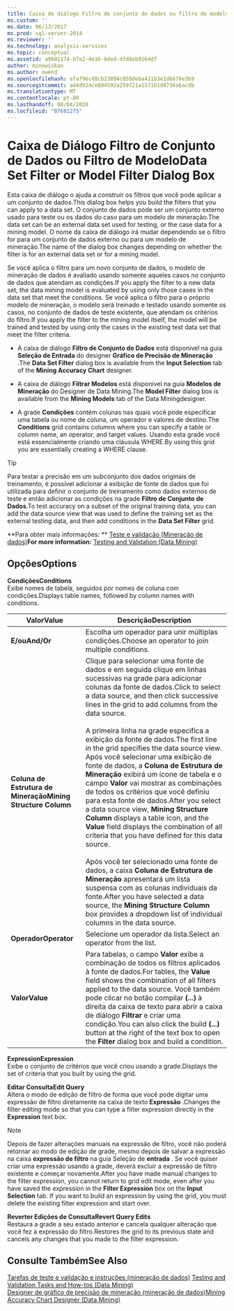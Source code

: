 ```yaml
---
title: Caixa de diálogo Filtro de conjunto de dados ou filtro de modelo | Microsoft Docs
ms.custom: ''
ms.date: 06/13/2017
ms.prod: sql-server-2014
ms.reviewer: ''
ms.technology: analysis-services
ms.topic: conceptual
ms.assetid: a9602174-b7e2-4e16-8ded-dfd8eb9264d7
author: minewiskan
ms.author: owend
ms.openlocfilehash: afa796cd8cb23894c059deba411b3e1d6676e3b9
ms.sourcegitcommit: ad4d92dce894592a259721a1571b1d8736abacdb
ms.translationtype: MT
ms.contentlocale: pt-BR
ms.lasthandoff: 08/04/2020
ms.locfileid: "87681275"
---
```

# <a name="data-set-filter-or-model-filter-dialog-box"></a><span data-ttu-id="51872-102">Caixa de Diálogo Filtro de Conjunto de Dados ou Filtro de Modelo</span><span class="sxs-lookup"><span data-stu-id="51872-102">Data Set Filter or Model Filter Dialog Box</span></span>
  <span data-ttu-id="51872-103">Esta caixa de diálogo o ajuda a construir os filtros que você pode aplicar a um conjunto de dados.</span><span class="sxs-lookup"><span data-stu-id="51872-103">This dialog box helps you build the filters that you can apply to a data set.</span></span>  <span data-ttu-id="51872-104">O conjunto de dados pode ser um conjunto externo usado para teste ou os dados do caso para um modelo de mineração.</span><span class="sxs-lookup"><span data-stu-id="51872-104">The data set can be an external data set used for testing, or the case data for a mining model.</span></span> <span data-ttu-id="51872-105">O nome da caixa de diálogo irá mudar dependendo se o filtro for para um conjunto de dados externo ou para um modelo de mineração.</span><span class="sxs-lookup"><span data-stu-id="51872-105">The name of the dialog box changes depending on whether the filter is for an external data set or for a mining model.</span></span>  
  
 <span data-ttu-id="51872-106">Se você aplica o filtro para um novo conjunto de dados, o modelo de mineração de dados é avaliado usando somente aqueles casos no conjunto de dados que atendam as condições.</span><span class="sxs-lookup"><span data-stu-id="51872-106">If you apply the filter to a new data set, the data mining model is evaluated by using only those cases in the data set that meet the conditions.</span></span> <span data-ttu-id="51872-107">Se você aplica o filtro para o próprio modelo de mineração, o modelo será treinado e testado usando somente os casos, no conjunto de dados de teste existente, que atendam os critérios do filtro.</span><span class="sxs-lookup"><span data-stu-id="51872-107">If you apply the filter to the mining model itself, the model will be trained and tested by using only the cases in the existing test data set that meet the filter criteria.</span></span>  
  
-   <span data-ttu-id="51872-108">A caixa de diálogo **Filtro de Conjunto de Dados** está disponível na guia **Seleção de Entrada** do designer **Gráfico de Precisão de Mineração** .</span><span class="sxs-lookup"><span data-stu-id="51872-108">The **Data Set Filter** dialog box is available from the **Input Selection** tab of the **Mining Accuracy Chart** designer.</span></span>  
  
-   <span data-ttu-id="51872-109">A caixa de diálogo **Filtrar Modelos** está disponível na guia **Modelos de Mineração** do Designer de Data Mining.</span><span class="sxs-lookup"><span data-stu-id="51872-109">The **Model Filter** dialog box is available from the **Mining Models** tab of the Data Miningdesigner.</span></span>  
  
-   <span data-ttu-id="51872-110">A grade **Condições** contém colunas nas quais você pode especificar uma tabela ou nome de coluna, um operador e valores de destino.</span><span class="sxs-lookup"><span data-stu-id="51872-110">The **Conditions** grid contains columns where you can specify a table or column name, an operator, and target values.</span></span> <span data-ttu-id="51872-111">Usando esta grade você está essencialmente criando uma cláusula WHERE.</span><span class="sxs-lookup"><span data-stu-id="51872-111">By using this grid you are essentially creating a WHERE clause.</span></span>  
  
> [!TIP]  
>  <span data-ttu-id="51872-112">Para testar a precisão em um subconjunto dos dados originais de treinamento, é possível adicionar a exibição de fonte de dados que foi utilizada para definir o conjunto de treinamento como dados externos de teste e então adicionar as condições na grade **Filtro de Conjunto de Dados**.</span><span class="sxs-lookup"><span data-stu-id="51872-112">To test accuracy on a subset of the original training data, you can add the data source view that was used to define the training set as the external testing data, and then add conditions in the **Data Set Filter** grid.</span></span>  
  
 <span data-ttu-id="51872-113">\*\*Para obter mais informações: \*\* [Teste e validação &#40;Mineração de dados&#41;](data-mining/testing-and-validation-data-mining.md)</span><span class="sxs-lookup"><span data-stu-id="51872-113">**For more information:** [Testing and Validation &#40;Data Mining&#41;](data-mining/testing-and-validation-data-mining.md)</span></span>  
  
## <a name="options"></a><span data-ttu-id="51872-114">Opções</span><span class="sxs-lookup"><span data-stu-id="51872-114">Options</span></span>  
 <span data-ttu-id="51872-115">**Condições**</span><span class="sxs-lookup"><span data-stu-id="51872-115">**Conditions**</span></span>  
 <span data-ttu-id="51872-116">Exibe nomes de tabela, seguidos por nomes de coluna com condições.</span><span class="sxs-lookup"><span data-stu-id="51872-116">Displays table names, followed by column names with conditions.</span></span>  
  
|<span data-ttu-id="51872-117">Valor</span><span class="sxs-lookup"><span data-stu-id="51872-117">Value</span></span>|<span data-ttu-id="51872-118">Descrição</span><span class="sxs-lookup"><span data-stu-id="51872-118">Description</span></span>|  
|-----------|-----------------|  
|<span data-ttu-id="51872-119">**E/ou**</span><span class="sxs-lookup"><span data-stu-id="51872-119">**And/Or**</span></span>|<span data-ttu-id="51872-120">Escolha um operador para unir múltiplas condições.</span><span class="sxs-lookup"><span data-stu-id="51872-120">Choose an operator to join multiple conditions.</span></span>|  
|<span data-ttu-id="51872-121">**Coluna de Estrutura de Mineração**</span><span class="sxs-lookup"><span data-stu-id="51872-121">**Mining Structure Column**</span></span>|<span data-ttu-id="51872-122">Clique para selecionar uma fonte de dados e em seguida clique em linhas sucessivas na grade para adicionar colunas da fonte de dados.</span><span class="sxs-lookup"><span data-stu-id="51872-122">Click to select a data source, and then click successive lines in the grid to add columns from the data source.</span></span><br /><br /> <span data-ttu-id="51872-123">A primeira linha na grade especifica a exibição da fonte de dados.</span><span class="sxs-lookup"><span data-stu-id="51872-123">The first line in the grid specifies the data source view.</span></span> <span data-ttu-id="51872-124">Após você selecionar uma exibição de fonte de dados, a **Coluna de Estrutura de Mineração** exibirá um ícone de tabela e o campo **Valor** vai mostrar as combinações de todos os critérios que você definiu para esta fonte de dados.</span><span class="sxs-lookup"><span data-stu-id="51872-124">After you select a data source view, **Mining Structure Column** displays a table icon, and the **Value** field displays the combination of all criteria that you have defined for this data source.</span></span><br /><br /> <span data-ttu-id="51872-125">Após você ter selecionado uma fonte de dados, a caixa **Coluna de Estrutura de Mineração** apresentará um lista suspensa com as colunas individuais da fonte.</span><span class="sxs-lookup"><span data-stu-id="51872-125">After you have selected a data source, the **Mining Structure Column** box provides a dropdown list of individual columns in the data source.</span></span>|  
|<span data-ttu-id="51872-126">**Operador**</span><span class="sxs-lookup"><span data-stu-id="51872-126">**Operator**</span></span>|<span data-ttu-id="51872-127">Selecione um operador da lista.</span><span class="sxs-lookup"><span data-stu-id="51872-127">Select an operator from the list.</span></span>|  
|<span data-ttu-id="51872-128">**Valor**</span><span class="sxs-lookup"><span data-stu-id="51872-128">**Value**</span></span>|<span data-ttu-id="51872-129">Para tabelas, o campo **Valor** exibe a combinação de todos os filtros aplicados à fonte de dados.</span><span class="sxs-lookup"><span data-stu-id="51872-129">For tables, the **Value** field shows the combination of all filters applied to the data source.</span></span> <span data-ttu-id="51872-130">Você também pode clicar no botão compilar **(...)** à direita da caixa de texto para abrir a caixa de diálogo **Filtrar** e criar uma condição.</span><span class="sxs-lookup"><span data-stu-id="51872-130">You can also click the build **(...)** button at the right of the text box to open the **Filter** dialog box and build a condition.</span></span>|  
  
 <span data-ttu-id="51872-131">**Expression**</span><span class="sxs-lookup"><span data-stu-id="51872-131">**Expression**</span></span>  
 <span data-ttu-id="51872-132">Exibe o conjunto de critérios que você criou usando a grade.</span><span class="sxs-lookup"><span data-stu-id="51872-132">Displays the set of criteria that you built by using the grid.</span></span>  
  
 <span data-ttu-id="51872-133">**Editar Consulta**</span><span class="sxs-lookup"><span data-stu-id="51872-133">**Edit Query**</span></span>  
 <span data-ttu-id="51872-134">Altera o modo de edição de filtro de forma que você pode digitar uma expressão de filtro diretamente na caixa de texto **Expressão** .</span><span class="sxs-lookup"><span data-stu-id="51872-134">Changes the filter editing mode so that you can type a filter expression directly in the **Expression** text box.</span></span>  
  
> [!NOTE]  
>  <span data-ttu-id="51872-135">Depois de fazer alterações manuais na expressão de filtro, você não poderá retornar ao modo de edição de grade, mesmo depois de salvar a expressão na caixa **expressão de filtro** na guia Seleção de **entrada** . Se você quiser criar uma expressão usando a grade, deverá excluir a expressão de filtro existente e começar novamente.</span><span class="sxs-lookup"><span data-stu-id="51872-135">After you have made manual changes to the filter expression, you cannot return to grid edit mode, even after you have saved the expression in the **Filter Expression** box on the **Input Selection** tab. If you want to build an expression by using the grid, you must delete the existing filter expression and start over.</span></span>  
  
 <span data-ttu-id="51872-136">**Reverter Edições de Consulta**</span><span class="sxs-lookup"><span data-stu-id="51872-136">**Revert Query Edits**</span></span>  
 <span data-ttu-id="51872-137">Restaura a grade a seu estado anterior e cancela qualquer alteração que você fez à expressão do filtro.</span><span class="sxs-lookup"><span data-stu-id="51872-137">Restores the grid to its previous state and cancels any changes that you made to the filter expression.</span></span>  
  
## <a name="see-also"></a><span data-ttu-id="51872-138">Consulte Também</span><span class="sxs-lookup"><span data-stu-id="51872-138">See Also</span></span>  
 <span data-ttu-id="51872-139">[Tarefas de teste e validação e instruções &#40;mineração de dados&#41;](data-mining/testing-and-validation-tasks-and-how-tos-data-mining.md) </span><span class="sxs-lookup"><span data-stu-id="51872-139">[Testing and Validation Tasks and How-tos &#40;Data Mining&#41;](data-mining/testing-and-validation-tasks-and-how-tos-data-mining.md) </span></span>  
 [<span data-ttu-id="51872-140">Designer de gráfico de precisão de mineração &#40;mineração de dados&#41;</span><span class="sxs-lookup"><span data-stu-id="51872-140">Mining Accuracy Chart Designer &#40;Data Mining&#41;</span></span>](mining-accuracy-chart-designer-data-mining.md)  
  
  
